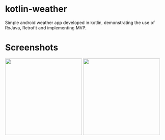 # kotlin-weather
Simple android weather app developed in kotlin, demonstrating the use of RxJava, Retrofit and implementing MVP.

# Screenshots
<img src="https://github.com/gurleensethi/kotlin-weather/blob/master/Screenshots/screenshot_1.png" width="250"/> <img src="https://github.com/gurleensethi/kotlin-weather/blob/master/Screenshots/screenshot_2.png" width="250"/> 
